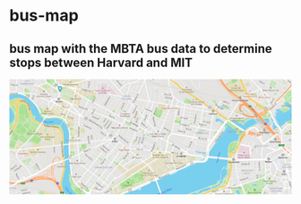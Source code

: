 # bus-map
## bus map with the MBTA bus data to determine stops between Harvard and MIT
 <img src="map-pic.png" alt="map">
